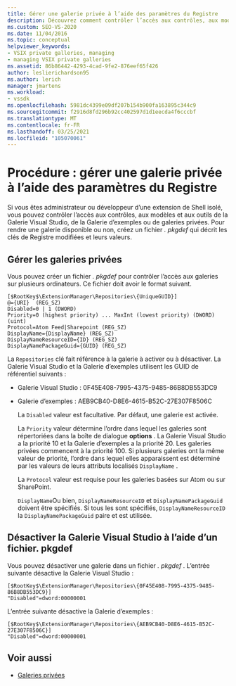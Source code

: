 ```yaml
---
title: Gérer une galerie privée à l’aide des paramètres du Registre
description: Découvrez comment contrôler l’accès aux contrôles, aux modèles et aux outils de la Galerie Visual Studio, de la Galerie d’exemples ou de galeries privées.
ms.custom: SEO-VS-2020
ms.date: 11/04/2016
ms.topic: conceptual
helpviewer_keywords:
- VSIX private galleries, managing
- managing VSIX private galleries
ms.assetid: 86b86442-4293-4cad-9fe2-876eef65f426
author: leslierichardson95
ms.author: lerich
manager: jmartens
ms.workload:
- vssdk
ms.openlocfilehash: 5981dc4399e09df207b154b900fa163895c344c9
ms.sourcegitcommit: f2916d8fd296b92cc402597d1d1eecda4f6cccbf
ms.translationtype: MT
ms.contentlocale: fr-FR
ms.lasthandoff: 03/25/2021
ms.locfileid: "105070061"
---
```

# <a name="how-to-manage-a-private-gallery-by-using-registry-settings"></a>Procédure : gérer une galerie privée à l’aide des paramètres du Registre
Si vous êtes administrateur ou développeur d’une extension de Shell isolé, vous pouvez contrôler l’accès aux contrôles, aux modèles et aux outils de la Galerie Visual Studio, de la Galerie d’exemples ou de galeries privées. Pour rendre une galerie disponible ou non, créez un fichier *. pkgdef* qui décrit les clés de Registre modifiées et leurs valeurs.

## <a name="manage-private-galleries"></a>Gérer les galeries privées
 Vous pouvez créer un fichier *. pkgdef* pour contrôler l’accès aux galeries sur plusieurs ordinateurs. Ce fichier doit avoir le format suivant.

```
[$RootKey$\ExtensionManager\Repositories\{UniqueGUID}]
@={URI}  (REG_SZ)
Disabled=0 | 1 (DWORD)
Priority=0 (highest priority) ... MaxInt (lowest priority) (DWORD) (uint)
Protocol=Atom Feed|Sharepoint (REG_SZ)
DisplayName={DisplayName} (REG_SZ)
DisplayNameResourceID={ID} (REG_SZ)
DisplayNamePackageGuid={GUID} (REG_SZ)

```

 La `Repositories` clé fait référence à la galerie à activer ou à désactiver. La Galerie Visual Studio et la Galerie d’exemples utilisent les GUID de référentiel suivants :

- Galerie Visual Studio : 0F45E408-7995-4375-9485-86B8DB553DC9

- Galerie d’exemples : AEB9CB40-D8E6-4615-B52C-27E307F8506C

  La `Disabled` valeur est facultative. Par défaut, une galerie est activée.

  La `Priority` valeur détermine l’ordre dans lequel les galeries sont répertoriées dans la boîte de dialogue **options** . La Galerie Visual Studio a la priorité 10 et la Galerie d’exemples a la priorité 20. Les galeries privées commencent à la priorité 100. Si plusieurs galeries ont la même valeur de priorité, l’ordre dans lequel elles apparaissent est déterminé par les valeurs de leurs attributs localisés `DisplayName` .

  La `Protocol` valeur est requise pour les galeries basées sur Atom ou sur SharePoint.

  `DisplayName`Ou bien, `DisplayNameResourceID` et `DisplayNamePackageGuid` doivent être spécifiés. Si tous les sont spécifiés, `DisplayNameResourceID` la `DisplayNamePackageGuid` paire et est utilisée.

## <a name="disable-the-visual-studio-gallery-using-a-pkgdef-file"></a>Désactiver la Galerie Visual Studio à l’aide d’un fichier. pkgdef
 Vous pouvez désactiver une galerie dans un fichier *. pkgdef* . L’entrée suivante désactive la Galerie Visual Studio :

```
[$RootKey$\ExtensionManager\Repositories\{0F45E408-7995-4375-9485-86B8DB553DC9}]
"Disabled"=dword:00000001

```

 L’entrée suivante désactive la Galerie d’exemples :

```
[$RootKey$\ExtensionManager\Repositories\{AEB9CB40-D8E6-4615-B52C-27E307F8506C}]
"Disabled"=dword:00000001

```

## <a name="see-also"></a>Voir aussi
- [Galeries privées](../extensibility/private-galleries.md)
